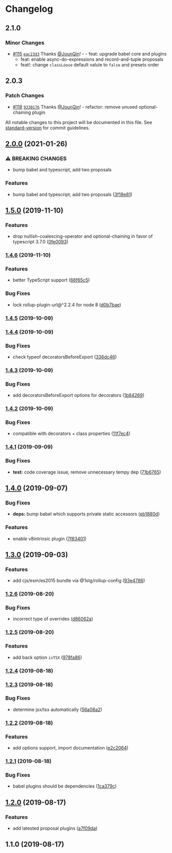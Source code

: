 # Changelog

## 2.1.0

### Minor Changes

- [#115](https://github.com/rx-ts/babel-preset-proposal-typescript/pull/115) [`eac23d3`](https://github.com/rx-ts/babel-preset-proposal-typescript/commit/eac23d3cc0e378a30f8a6cb9ed725bb1201d061b) Thanks [@JounQin](https://github.com/JounQin)! - - feat: upgrade babel core and plugins
  - feat: enable async-do-expressions and record-and-tuple proposals
  - feat!: change `classLoose` default valule to `false` and presets order

## 2.0.3

### Patch Changes

- [#118](https://github.com/rx-ts/babel-preset-proposal-typescript/pull/118) [`9330176`](https://github.com/rx-ts/babel-preset-proposal-typescript/commit/93301762311301ed0d86a5153d48a008aa3d5a45) Thanks [@JounQin](https://github.com/JounQin)! - refactor: remove unused optional-chaining plugin

All notable changes to this project will be documented in this file. See [standard-version](https://github.com/conventional-changelog/standard-version) for commit guidelines.

## [2.0.0](https://github.com/rx-ts/babel-preset-proposal-typescript/compare/v1.5.0...v2.0.0) (2021-01-26)

### ⚠ BREAKING CHANGES

- bump babel and typescript, add two proposals

### Features

- bump babel and typescript, add two proposals ([3f18e81](https://github.com/rx-ts/babel-preset-proposal-typescript/commit/3f18e811bc81941b9d8f5285636d44c123fb0afa))

## [1.5.0](https://github.com/rx-ts/babel-preset-proposal-typescript/compare/v1.4.6...v1.5.0) (2019-11-10)

### Features

- drop nullish-coalescing-operator and optional-chaining in favor of typescript 3.7.0 ([0fe0093](https://github.com/rx-ts/babel-preset-proposal-typescript/commit/0fe0093e22c60c8a04846e643c8998ff5c28fc29))

### [1.4.6](https://github.com/rx-ts/babel-preset-proposal-typescript/compare/v1.4.5...v1.4.6) (2019-11-10)

### Features

- better TypeScript support ([66f65c5](https://github.com/rx-ts/babel-preset-proposal-typescript/commit/66f65c51bec7d4c67eb1d3f65438a831b2dfe67d))

### Bug Fixes

- lock rollup-plugin-url@^2.2.4 for node 8 ([d0b7bae](https://github.com/rx-ts/babel-preset-proposal-typescript/commit/d0b7baead76b14384326ad72acf1ee1e51409940))

### [1.4.5](https://github.com/rx-ts/babel-preset-proposal-typescript/compare/v1.4.4...v1.4.5) (2019-10-09)

### [1.4.4](https://github.com/rx-ts/babel-preset-proposal-typescript/compare/v1.4.3...v1.4.4) (2019-10-09)

### Bug Fixes

- check typeof decoratorsBeforeExport ([336dc46](https://github.com/rx-ts/babel-preset-proposal-typescript/commit/336dc4613f188b7a3250ab33acc3bbbddf82f996))

### [1.4.3](https://github.com/rx-ts/babel-preset-proposal-typescript/compare/v1.4.2...v1.4.3) (2019-10-09)

### Bug Fixes

- add decoratorsBeforeExport options for decorators ([1b84269](https://github.com/rx-ts/babel-preset-proposal-typescript/commit/1b84269d54bbf72b10322d2c07155ea8b128a546))

### [1.4.2](https://github.com/rx-ts/babel-preset-proposal-typescript/compare/v1.4.1...v1.4.2) (2019-10-09)

### Bug Fixes

- compatible with decorators + class properties ([11f7ec4](https://github.com/rx-ts/babel-preset-proposal-typescript/commit/11f7ec4cf72e7ba63705cc0d3b297b04ff1a28ec))

### [1.4.1](https://github.com/rx-ts/babel-preset-proposal-typescript/compare/v1.4.0...v1.4.1) (2019-09-09)

### Bug Fixes

- **test:** code coverage issue, remove unnecessary tempy dep ([71b6765](https://github.com/rx-ts/babel-preset-proposal-typescript/commit/71b6765))

## [1.4.0](https://github.com/rx-ts/babel-preset-proposal-typescript/compare/v1.3.0...v1.4.0) (2019-09-07)

### Bug Fixes

- **deps:** bump babel which supports private static accessors ([eb1880d](https://github.com/rx-ts/babel-preset-proposal-typescript/commit/eb1880d))

### Features

- enable v8intrinsic plugin ([7f83401](https://github.com/rx-ts/babel-preset-proposal-typescript/commit/7f83401))

## [1.3.0](https://github.com/rx-ts/babel-preset-proposal-typescript/compare/v1.2.6...v1.3.0) (2019-09-03)

### Features

- add cjs/esm/es2015 bundle via @1stg/rollup-config ([93e4786](https://github.com/rx-ts/babel-preset-proposal-typescript/commit/93e4786))

### [1.2.6](https://github.com/JounQin/babel-preset-proposal-typescript/compare/v1.2.5...v1.2.6) (2019-08-20)

### Bug Fixes

- incorrect type of overrides ([d86062a](https://github.com/JounQin/babel-preset-proposal-typescript/commit/d86062a))

### [1.2.5](https://github.com/JounQin/babel-preset-proposal-typescript/compare/v1.2.4...v1.2.5) (2019-08-20)

### Features

- add back option `isTSX` ([978fa86](https://github.com/JounQin/babel-preset-proposal-typescript/commit/978fa86))

### [1.2.4](https://github.com/JounQin/babel-preset-proposal-typescript/compare/v1.2.3...v1.2.4) (2019-08-18)

### [1.2.3](https://github.com/JounQin/babel-preset-proposal-typescript/compare/v1.2.2...v1.2.3) (2019-08-18)

### Bug Fixes

- determine jsx/tsx automatically ([56a08a2](https://github.com/JounQin/babel-preset-proposal-typescript/commit/56a08a2))

### [1.2.2](https://github.com/JounQin/babel-preset-proposal-typescript/compare/v1.2.1...v1.2.2) (2019-08-18)

### Features

- add options support, import documentation ([e2c2064](https://github.com/JounQin/babel-preset-proposal-typescript/commit/e2c2064))

### [1.2.1](https://github.com/JounQin/babel-preset-proposal-typescript/compare/v1.2.0...v1.2.1) (2019-08-18)

### Bug Fixes

- babel plugins should be dependencies ([1ca379c](https://github.com/JounQin/babel-preset-proposal-typescript/commit/1ca379c))

## [1.2.0](https://github.com/JounQin/babel-preset-proposal-typescript/compare/v1.1.0...v1.2.0) (2019-08-17)

### Features

- add latested proposal plugins ([a7f09da](https://github.com/JounQin/babel-preset-proposal-typescript/commit/a7f09da))

## 1.1.0 (2019-08-17)
